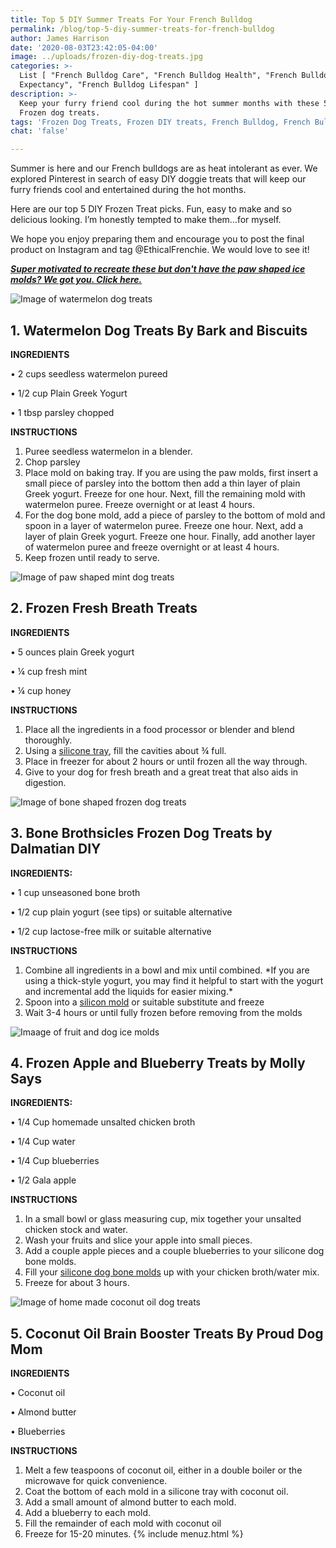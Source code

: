 ```yaml
---
title: Top 5 DIY Summer Treats For Your French Bulldog
permalink: /blog/top-5-diy-summer-treats-for-french-bulldog
author: James Harrison
date: '2020-08-03T23:42:05-04:00'
image: ../uploads/frozen-diy-dog-treats.jpg
categories: >-
  List [ "French Bulldog Care", "French Bulldog Health", "French Bulldog Life
  Expectancy", "French Bulldog Lifespan" ]
description: >-
  Keep your furry friend cool during the hot summer months with these 5 DIY
  Frozen dog treats. 
tags: 'Frozen Dog Treats, Frozen DIY treats, French Bulldog, French Bulldog Treats'
chat: 'false'

---
```

Summer is here and our French bulldogs are as heat intolerant as ever.  We explored Pinterest in search of easy DIY doggie treats that will keep our furry friends cool and entertained during the hot months. 

Here are our top 5 DIY Frozen Treat picks. Fun, easy to make and so delicious looking. I’m honestly tempted to make them…for myself. 

We hope you enjoy preparing them and encourage you to post the final product on Instagram and tag @EthicalFrenchie. 
We would love to see it!

[**_Super motivated to  recreate these but don't have the paw shaped ice molds? We got you. Click here._**](https://amzn.to/31dg6vG)

![Image of watermelon dog treats](/uploads/watermelon-dog-treats.jpg)

## 1.	Watermelon Dog Treats By Bark and Biscuits

**INGREDIENTS**

•	2 cups seedless watermelon pureed

•	1/2 cup Plain Greek Yogurt

•	1 tbsp parsley chopped

**INSTRUCTIONS**

1. Puree seedless watermelon in a blender. 
2. Chop parsley
3. Place mold on baking tray. If you are using the paw molds, first insert a small piece of parsley into the bottom then add a thin layer of plain Greek yogurt. Freeze for one hour. Next, fill the remaining mold with watermelon puree. Freeze overnight or at least 4 hours.
4. For the dog bone mold, add a piece of parsley to the bottom of mold and spoon in a layer of watermelon puree. Freeze one hour. Next, add a layer of plain Greek yogurt. Freeze one hour. Finally, add another layer of watermelon puree and freeze overnight or at least 4 hours.
5. Keep frozen until ready to serve.

![Image of paw shaped mint dog treats](/uploads/mint-dog-treats.png)

## 2.	Frozen Fresh Breath Treats

**INGREDIENTS**

•	5 ounces plain Greek yogurt

•	¼ cup fresh mint

•	¼ cup honey

**INSTRUCTIONS**

1. Place all the ingredients in a food processor or blender and blend thoroughly.
2. Using a [silicone tray](https://amzn.to/31dg6vG), fill the cavities about ¾ full.
3. Place in freezer for about 2 hours or until frozen all the way through.
4. Give to your dog for fresh breath and a great treat that also aids in digestion.

![Image of bone shaped frozen dog treats](/uploads/brothstickles-dog-treats.png)

## 3.	Bone Brothsicles Frozen Dog Treats by Dalmatian DIY

**INGREDIENTS:**

•	1 cup unseasoned bone broth

•	1/2 cup plain yogurt (see tips) or suitable alternative

•	1/2 cup lactose-free milk or suitable alternative

**INSTRUCTIONS**

1. Combine all ingredients in a bowl and mix until combined. \*If you are using a thick-style yogurt, you may find it helpful to start with the yogurt and incremental add the liquids for easier mixing.\*
2. Spoon into a [silicon mold](https://amzn.to/31dg6vG) or suitable substitute and freeze 
3. Wait 3-4 hours or until fully frozen before removing from the molds

![Imaage of fruit and dog ice molds](/uploads/frozen-apple-dog-treats.png)

## 4.	Frozen Apple and Blueberry Treats by Molly Says

**INGREDIENTS:**

•	1/4 Cup homemade unsalted chicken broth

•	1/4 Cup water

•	1/4 Cup blueberries

•	1/2 Gala apple

**INSTRUCTIONS**

1. In a small bowl or glass measuring cup, mix together your unsalted chicken stock and water.
2. Wash your fruits and slice your apple into small pieces.
3. Add a couple apple pieces and a couple blueberries to your silicone dog bone molds.
4. Fill your [silicone dog bone molds](https://amzn.to/31dg6vG) up with your chicken broth/water mix.
5. Freeze for about 3 hours.

![Image of home made coconut oil dog treats](/uploads/coconut-oil-dog-treats.png)

## 5.	Coconut Oil Brain Booster Treats By Proud Dog Mom

**INGREDIENTS**

•	Coconut oil

•	Almond butter

•	Blueberries

**INSTRUCTIONS**

1. Melt a few teaspoons of coconut oil, either in a double boiler or the microwave for quick convenience.
2. Coat the bottom of each mold in a silicone tray with coconut oil.
3. Add a small amount of almond butter to each mold.
4. Add a blueberry to each mold.
5. Fill the remainder of each mold with coconut oil
6. Freeze for 15-20 minutes.
{% include menuz.html %}